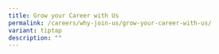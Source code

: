 ```yaml
---
title: Grow your Career with Us
permalink: /careers/why-join-us/grow-your-career-with-us/
variant: tiptap
description: ""
---
```

